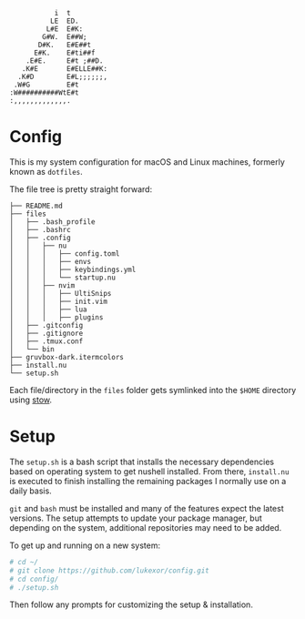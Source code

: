                i  t
              LE  ED.
             L#E  E#K:
            G#W.  E##W;
           D#K.   E#E##t
          E#K.    E#ti##f
        .E#E.     E#t ;##D.
       .K#E       E#ELLE##K:
      .K#D        E#L;;;;;;,
     .W#G         E#t
    :W##########WtE#t
    :,,,,,,,,,,,,,.

# Config

This is my system configuration for macOS and Linux machines, formerly known as
`dotfiles`.

The file tree is pretty straight forward:

```text
├── README.md
├── files
│   ├── .bash_profile
│   ├── .bashrc
│   ├── .config
│   │   ├── nu
│   │   │   ├── config.toml
│   │   │   ├── envs
│   │   │   ├── keybindings.yml
│   │   │   └── startup.nu
│   │   ├── nvim
│   │   │   ├── UltiSnips
│   │   │   ├── init.vim
│   │   │   ├── lua
│   │   │   ├── plugins
│   ├── .gitconfig
│   ├── .gitignore
│   ├── .tmux.conf
│   └── bin
├── gruvbox-dark.itermcolors
├── install.nu
└── setup.sh
```

Each file/directory in the `files` folder gets symlinked into the `$HOME`
directory using [stow](https://www.gnu.org/software/stow/).

# Setup

The `setup.sh` is a bash script that installs the necessary dependencies based
on operating system to get nushell installed. From there, `install.nu` is
executed to finish installing the remaining packages I normally use on a daily
basis.

`git` and `bash` must be installed and many of the features expect the latest
versions. The setup attempts to update your package manager, but depending on
the system, additional repositories may need to be added.

To get up and running on a new system:

```sh
# cd ~/
# git clone https://github.com/lukexor/config.git
# cd config/
# ./setup.sh
```

Then follow any prompts for customizing the setup & installation.
